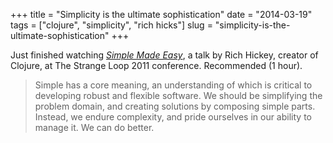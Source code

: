 +++
title = "Simplicity is the ultimate sophistication"
date = "2014-03-19"
tags = ["clojure", "simplicity", "rich hicks"]
slug = "simplicity-is-the-ultimate-sophistication"
+++


Just finished watching [_Simple Made Easy_](http://www.infoq.com/presentations/Simple-Made-Easy), a talk by Rich Hickey, creator of Clojure, at The Strange Loop 2011 conference. Recommended (1 hour).

> Simple has a core meaning, an understanding of which is critical to developing robust and flexible software. We should be simplifying the problem domain, and creating solutions by composing simple parts. Instead, we endure complexity, and pride ourselves in our ability to manage it. We can do better.